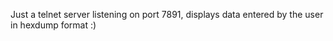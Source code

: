 Just a telnet server listening on port 7891, displays data entered by the user in hexdump format :)
